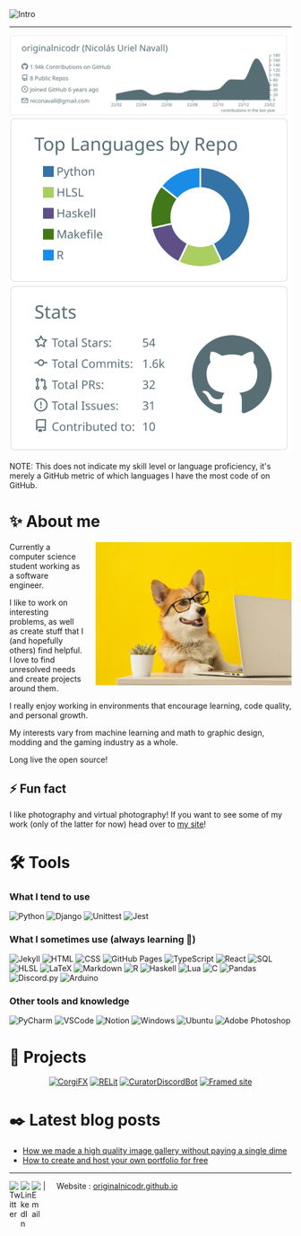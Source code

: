 <img alt="Intro" src="https://raw.githubusercontent.com/originalnicodr/originalnicodr/main/banner.gif">

<!-- Banner made with 𝚃𝚢𝚙𝚎𝙸𝚝, 𝚅𝚞𝚎 𝙿𝚊𝚛𝚝𝚒𝚌𝚕𝚎𝙹𝚜 𝚊𝚗𝚍 𝚅𝚞𝚎: https://codesandbox.io/s/readme-intro-gif-forked-truvzj -->

<hr>

<p align="center">
  <img src="profile-summary-card-output/default/0-profile-details.svg" alt="github stats"></br>
  <img src="profile-summary-card-output/default/1-repos-per-language.svg">
  <img src="profile-summary-card-output/default/3-stats.svg"></br>
</p>

NOTE: This does not indicate my skill level or language proficiency, it's merely a GitHub metric of which languages I have the most code of on GitHub.

# ✨ About me

<img align="right" alt="Corgi" src="corgi.jpg" width="350" style="margin-left: 20px;"/>

Currently a computer science student working as a software engineer.

I like to work on interesting problems, as well as create stuff that I (and hopefully others) find helpful. I love to find unresolved needs and create projects around them.

I really enjoy working in environments that encourage learning, code quality, and personal growth.

My interests vary from machine learning and math to graphic design, modding and the gaming industry as a whole.

Long live the open source!

## ⚡ Fun fact

I like photography and virtual photography! If you want to see some of my work (only of the latter for now) head over to [my site](https://originalnicodr.github.io/virtual-photography/)!

# 🛠️ Tools

### What I tend to use
<p align="left">
  <img alt="Python" src="https://img.shields.io/badge/Python-14354C.svg?logo=python&logoColor=white">
  <img alt="Django" src="https://img.shields.io/badge/Django-%23092E20.svg?logo=django&logoColor=white">
  <img alt="Unittest" src="https://img.shields.io/badge/-unittest-yellowgreen?logo=python&logoColor=white">
  <img alt="Jest" src="https://img.shields.io/badge/-jest-%23C21325?logo=jest&logoColor=white">
</p>


### What I sometimes use (always learning 🌱)
<p align="left">
  <img alt="Jekyll" src="https://img.shields.io/badge/Jekyll-%23CF4647.svg?logo=jekyll&logoColor=white">
  <img alt="HTML" src="https://img.shields.io/badge/HTML-E34F26.svg?logo=html5&logoColor=white">
  <img alt="CSS" src="https://img.shields.io/badge/CSS-1572B6.svg?logo=css3&logoColor=white">
  <img alt="GitHub Pages" src="https://img.shields.io/badge/GitHub%20Pages-327FC7.svg?logo=github&logoColor=white">
  <img alt="TypeScript" src="https://img.shields.io/badge/TypeScript-007ACC.svg?logo=typescript&logoColor=white">
  <img alt="React" src="https://img.shields.io/badge/React-%2320232a.svg?logo=react&logoColor=%2361DAFB">
  <img alt="SQL" src="https://custom-icon-badges.demolab.com/badge/SQL-025E8C.svg?logo=database&logoColor=white">
  <img alt="HLSL" src="https://img.shields.io/badge/HLSL-%23CF4647.svg?logo=hlsl&logoColor=white">
  <img alt="LaTeX" src="https://img.shields.io/badge/LaTeX-008080.svg?logo=LaTeX&logoColor=white">
  <img alt="Markdown" src="https://img.shields.io/badge/Markdown-000000.svg?logo=markdown&logoColor=white">
  <img alt="R" src="https://img.shields.io/badge/R-276DC3.svg?logo=r&logoColor=white">
  <img alt="Haskell" src="https://img.shields.io/badge/Haskell-5e5086?logo=haskell&logoColor=white">
  <img alt="Lua" src="https://img.shields.io/badge/lua-%232C2D72.svg?logo=lua&logoColor=white">
  <img alt="C" src="https://custom-icon-badges.demolab.com/badge/C-03599C.svg?logo=c-in-hexagon&logoColor=white">
  <img alt="Pandas" src="https://img.shields.io/badge/Pandas-150458.svg?logo=pandas&logoColor=white">
  <img alt="Discord.py" src="https://custom-icon-badges.demolab.com/badge/Discord.py-0d1620.svg?logo=dpy">
  <img alt="Arduino" src="https://img.shields.io/badge/-Arduino-00979D?logo=Arduino&logoColor=white">
</p>

### Other tools and knowledge

<p align="left">
  <img alt="PyCharm" src="https://img.shields.io/badge/pycharm-143?logo=pycharm&logoColor=black&color=black&labelColor=green">
  <img alt="VSCode" src="https://img.shields.io/badge/Visual%20Studio%20Code-0078d7.svg?logo=visual-studio-code&logoColor=white">
  <img alt="Notion" src="https://img.shields.io/badge/Notion-010101.svg?logo=notion&logoColor=white">
  <img alt="Windows" src="https://img.shields.io/badge/Windows-0078D6?logo=windows&logoColor=white">
  <img alt="Ubuntu" src="https://img.shields.io/badge/Ubuntu-E95420?logo=ubuntu&logoColor=white">
  <img alt="Adobe Photoshop" src="https://img.shields.io/badge/Photoshop-%2331A8FF.svg?logo=adobe%20photoshop&logoColor=white">
</p>

# 🚀 Projects

<p align="center">
  <a href="https://github.com/originalnicodr/CorgiFX"><img width="400" src="https://github-readme-stats.vercel.app/api/pin/?username=originalnicodr&repo=CorgiFX" alt="CorgiFX"></a>
  <a href="https://github.com/originalnicodr/RELit"><img width="400" src="https://github-readme-stats.vercel.app/api/pin/?username=originalnicodr&repo=RELit" alt="RELit"></a>
  <a href="https://github.com/originalnicodr/CuratorDiscordBot"><img width="400" src="https://github-readme-stats.vercel.app/api/pin/?username=originalnicodr&repo=CuratorDiscordBot" alt="CuratorDiscordBot"></a>
  <a href="https://github.com/framedsc/Sitesource"><img width="400" src="https://github-readme-stats.vercel.app/api/pin/?username=framedsc&repo=Sitesource&show_owner=true" alt="Framed site"></a>
</p>

# ✒️ Latest blog posts

- [How we made a high quality image gallery without paying a single dime](https://originalnicodr.github.io/blog/how-we-made-a-high-quality-image-gallery-without-paying-a-single-dime)
- [How to create and host your own portfolio for free](https://originalnicodr.github.io/blog/how-to-create-and-host-your-own-portfolio-for-free)

--- 
<a href="https://twitter.com/originalnicodr">
  <img align="left" alt="Twitter" width="20px" src="https://simpleicons.now.sh/twitter/4e8ade"/>
</a>
<a href="https://www.linkedin.com/in/nicol%C3%A1s-uriel-navall-b38022174/">
  <img align="left" alt="LinkedIn" width="20px" src="https://simpleicons.now.sh/linkedin/4e8ade"/>
</a>
<a href="mailto:niconavall@gmail.com">
  <img align="left" alt="Email" width="20px" src="https://simpleicons.now.sh/gmail/4e8ade"/>
</a>
| &nbsp;&nbsp;&nbsp; Website : <a href="https://originalnicodr.github.io">originalnicodr.github.io</a>
